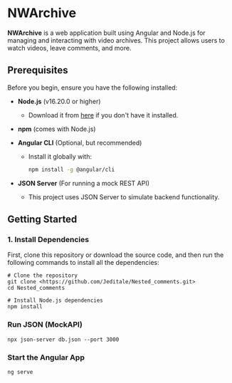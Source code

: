 # NWArchive

**NWArchive** is a web application built using Angular and Node.js for managing and interacting with video archives. This project allows users to watch videos, leave comments, and more.

## Prerequisites

Before you begin, ensure you have the following installed:

- **Node.js** (v16.20.0 or higher)
  - Download it from [here](https://nodejs.org/en/download/) if you don't have it installed.
  
- **npm** (comes with Node.js)

- **Angular CLI** (Optional, but recommended)
  - Install it globally with:  
    ```bash
    npm install -g @angular/cli
    ```

- **JSON Server** (For running a mock REST API)
  - This project uses JSON Server to simulate backend functionality.

## Getting Started

### 1. Install Dependencies

First, clone this repository or download the source code, and then run the following commands to install all the dependencies:

```
# Clone the repository
git clone <https://github.com/Jeditale/Nested_comments.git>
cd Nested_comments

# Install Node.js dependencies
npm install
```
### Run JSON (MockAPI)
```
npx json-server db.json --port 3000
```

### Start the Angular App
```
ng serve
```

